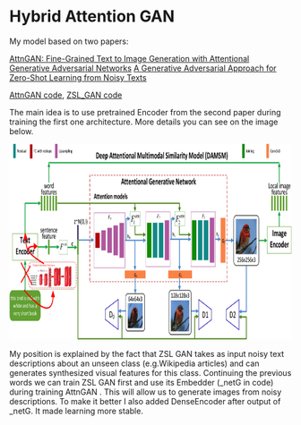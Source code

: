 # Hybrid Attention GAN

My model based on two papers:

[AttnGAN: Fine-Grained Text to Image Generation with Attentional Generative Adversarial Networks](http://openaccess.thecvf.com/content_cvpr_2018/papers/Xu_AttnGAN_Fine-Grained_Text_CVPR_2018_paper.pdf)
[A Generative Adversarial Approach for Zero-Shot Learning from Noisy Texts](http://openaccess.thecvf.com/content_cvpr_2018/papers/Zhu_A_Generative_Adversarial_CVPR_2018_paper.pdf)

[AttnGAN code](https://github.com/taoxugit/AttnGAN), 
[ZSL_GAN code](https://github.com/EthanZhu90/ZSL_GAN)

The main idea is to use pretrained Encoder from the second paper during training the first one architecture.
More details you can see on the image below. 

<img src="framework.png" width="900px" height="350px" />

My position is explained by the fact that ZSL GAN takes as input noisy text descriptions about an unseen class (e.g.Wikipedia articles) and can generates synthesized visual features for this class. 
Continuing the previous words we can train ZSL GAN first and use its Embedder (_netG in code) during training AttnGAN . This will allow us to generate images from noisy descriptions. 
To make it better I also added DenseEncoder after output of _netG. It made learning more stable.
